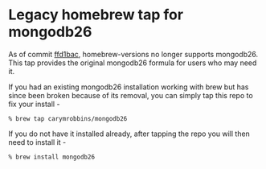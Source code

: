 # Legacy homebrew tap for mongodb26

As of commit
[ffd1bac](https://github.com/Homebrew/homebrew-versions/commit/ffd1baca844f6af6771e20760d65a73ca2c4bdb7),
homebrew-versions no longer supports mongodb26. This tap provides the original mongodb26 formula
for users who may need it.

If you had an existing mongodb26 installation working with brew but has since been
broken because of its removal, you can simply tap this repo to fix your install -

```
% brew tap carymrobbins/mongodb26
```

If you do not have it installed already, after tapping the repo you will then need
to install it -

```
% brew install mongodb26
```
